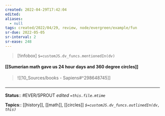 ```yaml
---
created: 2022-04-29T17:42:04 
edited: 
aliases:
  - null
tags: created/2022/04/29, review, node/evergreen/example/fun
sr-due: 2022-05-05
sr-interval: 2
sr-ease: 248
---
```

> [!infobox]
`$=customJS.dv_funcs.mentionedIn(dv)`

#### [[Sumerian math gave us 24 hour days and 360 degree circles]]

> ![[10_Sources/books - Sapiens#^298648745]]

### <hr class="footnote"/>

**Status**:: #EVER/SPROUT
*edited `=this.file.mtime`*

**Topics**:: [[history]], [[math]], [[circles]]
*`$=customJS.dv_funcs.outlinedIn(dv, this)`*
